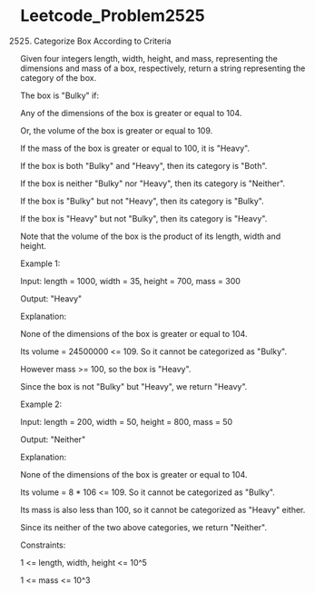 # Leetcode_Problem2525


2525. Categorize Box According to Criteria



Given four integers length, width, height, and mass, representing the dimensions and mass of a box, respectively, return a string representing the category of the box.




The box is "Bulky" if:




Any of the dimensions of the box is greater or equal to 104.




Or, the volume of the box is greater or equal to 109.




If the mass of the box is greater or equal to 100, it is "Heavy".




If the box is both "Bulky" and "Heavy", then its category is "Both".





If the box is neither "Bulky" nor "Heavy", then its category is "Neither".






If the box is "Bulky" but not "Heavy", then its category is "Bulky".







If the box is "Heavy" but not "Bulky", then its category is "Heavy".






Note that the volume of the box is the product of its length, width and height.

 



Example 1:





Input: length = 1000, width = 35, height = 700, mass = 300





Output: "Heavy"




Explanation: 





None of the dimensions of the box is greater or equal to 104. 





Its volume = 24500000 <= 109. So it cannot be categorized as "Bulky".





However mass >= 100, so the box is "Heavy".





Since the box is not "Bulky" but "Heavy", we return "Heavy".






Example 2:








Input: length = 200, width = 50, height = 800, mass = 50





Output: "Neither"






Explanation: 






None of the dimensions of the box is greater or equal to 104.






Its volume = 8 * 106 <= 109. So it cannot be categorized as "Bulky".





Its mass is also less than 100, so it cannot be categorized as "Heavy" either. 






Since its neither of the two above categories, we return "Neither".
 



Constraints:



1 <= length, width, height <= 10^5




1 <= mass <= 10^3
